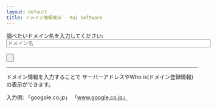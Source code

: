 ```yaml
---
layout: default
title: ドメイン情報表示 - Rui Software
---
```

<script type="text/javascript">$(function()
{
 var form = $("#domainform");
 form.submit(function(event)
 {
  var url = "//api.primasm.com/domaininfo/index/" +  $('input.inputtext', form).val() + ".json";
  $('#domainInformation').css("display", "block").html('').next().css("display", "block");

  $.ajax({
    type: "GET",
    url: url,
    dataType:"jsonp",
    jsonpCallback: 'response',
    cache:false,
    success: function(data) {
      var items = [];
      $.each(data, function(key, val) {
        items.push('<tr><td>' + key + ':</td><td>' + val + '</td></tr>');
      });

      $('<table />', {
        html: items.join('')
      }).appendTo('#domainInformation');
     $('#domainInformation').append($("<hr>")).next().css("display", "none");
    },
    error: function() {
      $('#domainInformation').html("取得ができませんでした。").next().css("display", "none");
    }
  });
  return false;
 });
});</script>

<form id="domainform" action="#" method="">&#35519;&#12409;&#12383;&#12356;&#12489;&#12513;&#12452;&#12531;&#21517;&#12434;&#20837;&#21147;&#12375;&#12390;&#12367;&#12384;&#12373;&#12356;:
<div class="input-group">
<input class="form-control inputtext" size="64" type="text" placeholder="&#12489;&#12513;&#12452;&#12531;&#21517;"><span class="input-group-btn"><br><button class="btn btn-success" type="submit"><i class="glyphicon glyphicon-search">&nbsp;</i></button><br></span>
</div>
</form>

<hr><div id="domainInformation" style="display: none;"></div>
<div style="text-align: center; display: none;"><img src="//res.primasm.com/img/loading.gif" alt="" /></div>
ドメイン情報を入力することで
サーバーアドレスやWho is(ドメイン登録情報)の表示ができます。

入力例:
「googole.co.jp」
「www.google.co.jp」
